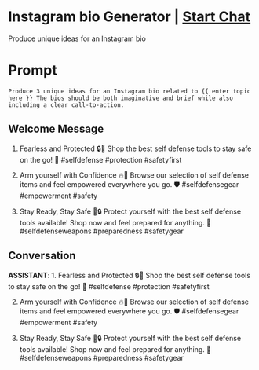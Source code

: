 

# Instagram bio Generator | [Start Chat](https://gptcall.net/chat.html?data=%7B%22contact%22%3A%7B%22id%22%3A%22vAYRwR0fH-gbQe1s4GQXk%22%2C%22flow%22%3Atrue%7D%7D)
Produce unique ideas for an Instagram bio

# Prompt

```
Produce 3 unique ideas for an Instagram bio related to {{ enter topic here }} The bios should be both imaginative and brief while also including a clear call-to-action.
```

## Welcome Message
1. Fearless and Protected 🔒👊 Shop the best self defense tools to stay safe on the go! 💪 #selfdefense #protection #safetyfirst

2. Arm yourself with Confidence 🔥💪 Browse our selection of self defense items and feel empowered everywhere you go. 🛡️ #selfdefensegear #empowerment #safety

3. Stay Ready, Stay Safe 💯🔒 Protect yourself with the best self defense tools available! Shop now and feel prepared for anything. 🌟 #selfdefenseweapons #preparedness #safetygear

## Conversation

**ASSISTANT**: 1. Fearless and Protected 🔒👊 Shop the best self defense tools to stay safe on the go! 💪 #selfdefense #protection #safetyfirst

2. Arm yourself with Confidence 🔥💪 Browse our selection of self defense items and feel empowered everywhere you go. 🛡️ #selfdefensegear #empowerment #safety

3. Stay Ready, Stay Safe 💯🔒 Protect yourself with the best self defense tools available! Shop now and feel prepared for anything. 🌟 #selfdefenseweapons #preparedness #safetygear

